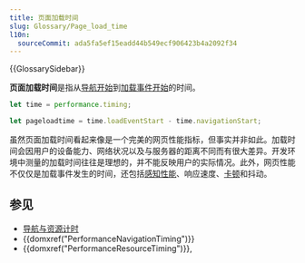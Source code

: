 ```yaml
---
title: 页面加载时间
slug: Glossary/Page_load_time
l10n:
  sourceCommit: ada5fa5ef15eadd44b549ecf906423b4a2092f34
---
```


{{GlossarySidebar}}

**页面加载时间**是指从[导航开始](/en-US/docs/Web/API/PerformanceTiming/navigationStart)到[加载事件开始](/en-US/docs/Web/API/PerformanceTiming/loadEventStart)的时间。

```js
let time = performance.timing;

let pageloadtime = time.loadEventStart - time.navigationStart;
```

虽然页面加载时间看起来像是一个完美的网页性能指标，但事实并非如此。加载时间会因用户的设备能力、网络状况以及与服务器的距离不同而有很大差异。开发环境中测量的加载时间往往是理想的，并不能反映用户的实际情况。此外，网页性能不仅仅是加载事件发生的时间，还包括[感知性能](/zh-CN/docs/Glossary/Perceived_performance)、响应速度、[卡顿](/zh-CN/docs/Glossary/Jank)和抖动。

## 参见

- [导航与资源计时](/zh-CN/docs/Web/Performance/Navigation_and_resource_timings)
- {{domxref("PerformanceNavigationTiming")}}
- {{domxref("PerformanceResourceTiming")}},
